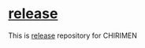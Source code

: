 # [release](https://github.com/chirimen-oh/release/releases)
This is [release](https://github.com/chirimen-oh/release/releases) repository for CHIRIMEN
